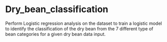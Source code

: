 # Dry_bean_classification
Perform Logistic regression analysis on the dataset to train a logistic model to identify the classification of the dry bean from the 7 different type of bean categories for a given dry bean data input.
